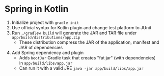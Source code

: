 # Spring in Kotlin

1. Initialize project with `gradle init`
2. Use official syntax for Kotlin plugin and change test platform to JUnit
3. Run `./gradlew build` will generate the JAR and TAR file under `app/build/distributions/app.zip`
    - These distribution compress the JAR of the application, manifest and JAR of dependencies
4. Add Spring dependency and plugin
   - Adds `bootJar` Gradle task that creates "fat jar" (with dependencies) in `app/build/libs/app.jar`
   - Can run it with a valid JRE `java -jar app/build/libs/app.jar`